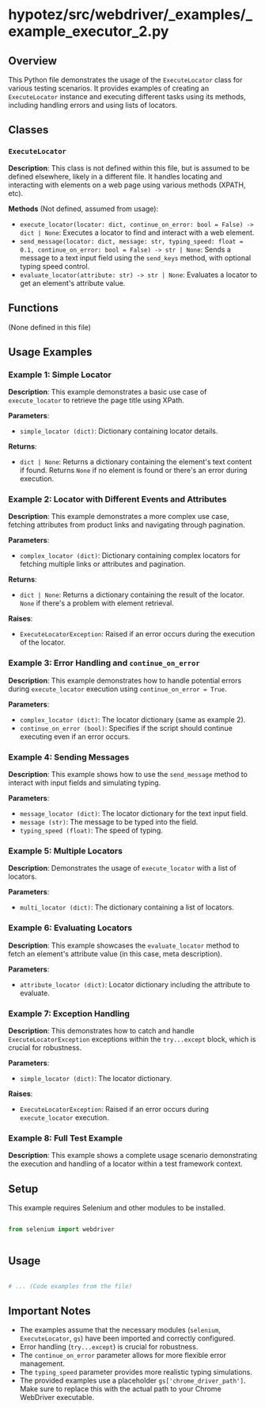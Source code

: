 # hypotez/src/webdriver/_examples/_example_executor_2.py

## Overview

This Python file demonstrates the usage of the `ExecuteLocator` class for various testing scenarios. It provides examples of creating an `ExecuteLocator` instance and executing different tasks using its methods, including handling errors and using lists of locators.


## Classes

### `ExecuteLocator`

**Description**:  This class is not defined within this file, but is assumed to be defined elsewhere, likely in a different file.  It handles locating and interacting with elements on a web page using various methods (XPATH, etc).

**Methods** (Not defined, assumed from usage):

- `execute_locator(locator: dict, continue_on_error: bool = False) -> dict | None`: Executes a locator to find and interact with a web element.
- `send_message(locator: dict, message: str, typing_speed: float = 0.1, continue_on_error: bool = False) -> str | None`: Sends a message to a text input field using the `send_keys` method, with optional typing speed control.
- `evaluate_locator(attribute: str) -> str | None`: Evaluates a locator to get an element's attribute value.


## Functions

(None defined in this file)


## Usage Examples


### Example 1: Simple Locator

**Description**: This example demonstrates a basic use case of `execute_locator` to retrieve the page title using XPath.

**Parameters**:

- `simple_locator (dict)`: Dictionary containing locator details.

**Returns**:

- `dict | None`: Returns a dictionary containing the element's text content if found. Returns `None` if no element is found or there's an error during execution.


### Example 2: Locator with Different Events and Attributes

**Description**: This example demonstrates a more complex use case, fetching attributes from product links and navigating through pagination.

**Parameters**:

- `complex_locator (dict)`: Dictionary containing complex locators for fetching multiple links or attributes and pagination.

**Returns**:

- `dict | None`: Returns a dictionary containing the result of the locator. `None` if there's a problem with element retrieval.

**Raises**:

- `ExecuteLocatorException`: Raised if an error occurs during the execution of the locator.




### Example 3: Error Handling and `continue_on_error`

**Description**: This example demonstrates how to handle potential errors during `execute_locator` execution using `continue_on_error = True`.

**Parameters**:

- `complex_locator (dict)`:  The locator dictionary (same as example 2).
- `continue_on_error (bool)`: Specifies if the script should continue executing even if an error occurs.


### Example 4: Sending Messages

**Description**:  This example shows how to use the `send_message` method to interact with input fields and simulating typing.

**Parameters**:

- `message_locator (dict)`: The locator dictionary for the text input field.
- `message (str)`: The message to be typed into the field.
- `typing_speed (float)`: The speed of typing.


### Example 5: Multiple Locators

**Description**: Demonstrates the usage of `execute_locator` with a list of locators.

**Parameters**:

- `multi_locator (dict)`: The dictionary containing a list of locators.


### Example 6: Evaluating Locators

**Description**:  This example showcases the `evaluate_locator` method to fetch an element's attribute value (in this case, meta description).

**Parameters**:

- `attribute_locator (dict)`: Locator dictionary including the attribute to evaluate.


### Example 7: Exception Handling

**Description**: This demonstrates how to catch and handle `ExecuteLocatorException` exceptions within the `try...except` block, which is crucial for robustness.

**Parameters**:
 - `simple_locator (dict)`: The locator dictionary.

**Raises**:

- `ExecuteLocatorException`: Raised if an error occurs during `execute_locator` execution.



### Example 8: Full Test Example

**Description**:  This example shows a complete usage scenario demonstrating the execution and handling of a locator within a test framework context.


## Setup

This example requires Selenium and other modules to be installed.


```
```
```python
from selenium import webdriver
```
```
```


## Usage

```python

# ... (Code examples from the file)
```

## Important Notes


- The examples assume that the necessary modules (`selenium`, `ExecuteLocator`, `gs`) have been imported and correctly configured.
- Error handling (`try...except`) is crucial for robustness.
- The `continue_on_error` parameter allows for more flexible error management.
- The `typing_speed` parameter provides more realistic typing simulations.
- The provided examples use a placeholder `gs['chrome_driver_path']`. Make sure to replace this with the actual path to your Chrome WebDriver executable.
